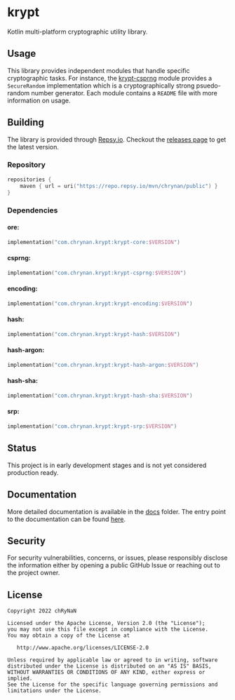 # krypt

Kotlin multi-platform cryptographic utility library.

## Usage

This library provides independent modules that handle specific cryptographic tasks. For instance,
the [krypt-csprng](krypt-csprng) module provides a `SecureRandom` implementation which is a cryptographically strong
psuedo-random number generator. Each module contains a `README` file with more information on usage.

## Building

The library is provided through [Repsy.io](https://repsy.io/). Checkout
the [releases page](https://github.com/chRyNaN/krypt/releases) to get the latest version.

### Repository

```kotlin
repositories {
    maven { url = uri("https://repo.repsy.io/mvn/chrynan/public") }
}
```

### Dependencies

#### ore:

```kotlin
implementation("com.chrynan.krypt:krypt-core:$VERSION")
```

#### csprng:

```kotlin
implementation("com.chrynan.krypt:krypt-csprng:$VERSION")
```

#### encoding:

```kotlin
implementation("com.chrynan.krypt:krypt-encoding:$VERSION")
```

#### hash:

```kotlin
implementation("com.chrynan.krypt:krypt-hash:$VERSION")
```

#### hash-argon:

```kotlin
implementation("com.chrynan.krypt:krypt-hash-argon:$VERSION")
```

#### hash-sha:

```kotlin
implementation("com.chrynan.krypt:krypt-hash-sha:$VERSION")
```

#### srp:

```kotlin
implementation("com.chrynan.krypt:krypt-srp:$VERSION")
```

## Status

This project is in early development stages and is not yet considered production ready.

## Documentation

More detailed documentation is available in the [docs](docs) folder. The entry point to the documentation can be
found [here](docs/index.md).

## Security

For security vulnerabilities, concerns, or issues, please responsibly disclose the information either by opening a
public GitHub Issue or reaching out to the project owner.

## License

```
Copyright 2022 chRyNaN

Licensed under the Apache License, Version 2.0 (the "License");
you may not use this file except in compliance with the License.
You may obtain a copy of the License at

   http://www.apache.org/licenses/LICENSE-2.0

Unless required by applicable law or agreed to in writing, software
distributed under the License is distributed on an "AS IS" BASIS,
WITHOUT WARRANTIES OR CONDITIONS OF ANY KIND, either express or implied.
See the License for the specific language governing permissions and
limitations under the License.
```
